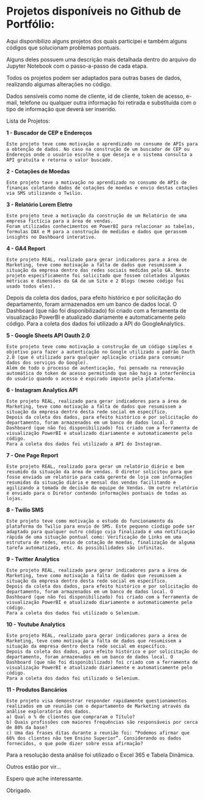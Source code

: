 # Projetos disponíveis no Github de Portfólio:

<p>Aqui disponibilizo alguns projetos dos quais participei e também alguns códigos que solucionam problemas pontuais.<p>

Alguns deles possuem uma descrição mais detalhada dentro do arquivo do Jupyter Notebook com o passo-a-passo de cada etapa.

Todos os projetos podem ser adaptados para outras bases de dados, realizando algumas alterações no código.

Dados sensíveis como nome de cliente, id de cliente, token de acesso, e-mail, telefone ou qualquer outra informação foi retirada e substituída com o tipo de informação que deverá ser inserido.

Lista de Projetos:

**1 - Buscador de CEP e Endereços**

	Este projeto teve como motivação o aprendizado no consumo de APIs para a obtenção de dados. No caso na construção de um buscador de CEP ou Endereços onde o usuário escolhe o que deseja e o sistema consulta a API gratuíta e retorna o valor buscado.

**2 - Cotações de Moedas**

	Este projeto teve a motivação no aprendizado no consumo de APIs de finanças coletando dados de cotações de moedas e envio destas cotações via SMS utilizando o Twilio.

**3 - Relatório Lorem Eletro**

	Este projeto teve a motivação da construção de um Relatório de uma empresa fictícia para a área de vendas.
	Foram utilizados conhecimentos em PowerBI para relacionar as tabelas, formulas DAX e M para a construção de medidas e dados que gerassem insights no Dashboard interativo.

**4 - GA4 Report**

	Este projeto REAL, realizado para gerar indicadores para a área de Marketing, teve como motivação a falta de dados que resumissem a situação da empresa dentro das redes sociais medidas pelo GA. Neste projeto especificamente foi solicitado que fossem coletados algumas métricas e dimensões do GA de um Site e 2 Blogs (mesmo código foi usado todos eles).
Depois da coleta dos dados, para efeito histórico e por solicitação do departamento, foram armazenados em um banco de dados local. O Dashboard (que não foi disponibilizado) foi criado com a ferramenta de visualização PowerBI e atualizado diariamente e automaticamente pelo código. 
	Para a coleta dos dados foi utilizado a API do GoogleAnalytics.

**5 - Google Sheets API Oauth 2.0**

	Este projeto teve como motivação a construção de um código simples e objetivo para fazer a autenticação no Google utilizado o padrão Oauth 2.0 (que é utilizado para qualquer aplicação criada para consumir dados dos serviços do Google).
	Além de todo o processo de autenticação, foi pensado na renovação automática do token de acesso permitindo que não haja a interferência do usuário quando o acesso é expirado imposto pela plataforma.

**6 - Instagram Analytics API**

	Este projeto REAL, realizado para gerar indicadores para a área de Marketing, teve como motivação a falta de dados que resumissem a situação da empresa dentro desta rede social em específico. 
	Depois da coleta dos dados, para efeito histórico e por solicitação do departamento, foram armazenados em um banco de dados local. O Dashboard (que não foi disponibilizado) foi criado com a ferramenta de visualização PowerBI e atualizado diariamente e automaticamente pelo código. 
	Para a coleta dos dados foi utilizado a API do Instagram.
 
**7 - One Page Report**

	Este projeto REAL, realizado para gerar um relatório diário e bem resumido da situação da área de vendas. O diretor solicitou para que fosse enviado um relatório para cada gerente de loja com informações resumidas da situação diária e mensal das vendas facilitando e agilizando a tomada de decisão da equipe de Vendas. Um outro relatório é enviado para o Diretor contendo informações pontuais de todas as lojas.

**8 - Twilio SMS**

	Este projeto teve como motivação o estudo do funcionamento da plataforma do Twilio para envio de SMS. Este pequeno cíodigo pode ser adaptado para qualquer outro código cuja finalizada é uma notificação rápida de uma situação pontual como: Verificação de Links em uma estrutura de redes, envio de cotação de moedas, finalização de alguma tarefa automatizada, etc. As possibilidades são infinitas.

**9 - Twitter Analytics**

	Este projeto REAL, realizado para gerar indicadores para a área de Marketing, teve como motivação a falta de dados que resumissem a situação da empresa dentro desta rede social em específico. 
	Depois da coleta dos dados, para efeito histórico e por solicitação do departamento, foram armazenados em um banco de dados local. O Dashboard (que não foi disponibilizado) foi criado com a ferramenta de visualização PowerBI e atualizado diariamente e automaticamente pelo código. 
	Para a coleta dos dados foi utilizado o Selenium.

**10 - Youtube Analytics**

	Este projeto REAL, realizado para gerar indicadores para a área de Marketing, teve como motivação a falta de dados que resumissem a situação da empresa dentro desta rede social em específico. 
	Depois da coleta dos dados, para efeito histórico e por solicitação do departamento, foram armazenados em um banco de dados local. O Dashboard (que não foi disponibilizado) foi criado com a ferramenta de visualização PowerBI e atualizado diariamente e automaticamente pelo código. 
	Para a coleta dos dados foi utilizado o Selenium.

**11 - Produtos Bancários**

	Este projeto visa demonstrar responder rapidamente questionamentos realizados em um reunião com o departamento de Marketing através da anãlise exploratória dos dados.
	a) Qual o % de clientes que compraram o Título?
	b) Quais profissões com maiores frequências são responsáveis por cerca de 80% da base?
	c) Uma das frases ditas durante a reunião foi: “Podemos afirmar que 66% dos clientes não tem Ensino Superior”. Considerando os dados fornecidos, o que pode dizer sobre essa afirmação?

Para a resolução desta análise foi utilizado o Excel 365 e Tabela Dinâmica.



  
  Outros estão por vir...
  
  Espero que ache interessante.
  
  Obrigado.
